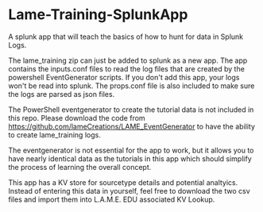 # Lame-Training-SplunkApp
 A splunk app that will teach the basics of how to hunt for data in Splunk Logs. 
 
 The lame_training zip can just be added to splunk as a new app.  The app contains the inputs.conf files to read the log files that are created by the powershell EventGenerator scripts. If you don't add this app, your logs won't be read into splunk.  The props.conf file is also included to make sure the logs are parsed as json files.
 
The PowerShell eventgenerator to create the tutorial data is not included in this repo.  Please download the code from 
https://github.com/lameCreations/LAME_EventGenerator
to have the ability to create lame_training logs.  
 
The eventgenerator is not essential for the app to work, but it allows you to have nearly identical data as the tutorials in this app which should simplify the process of learning the overall concept.   

This app has a KV store for sourcetype details and potential analtyics.  Instead of entering this data in yourself, feel free to download the two csv files and import them into L.A.M.E. EDU associated KV Lookup.
